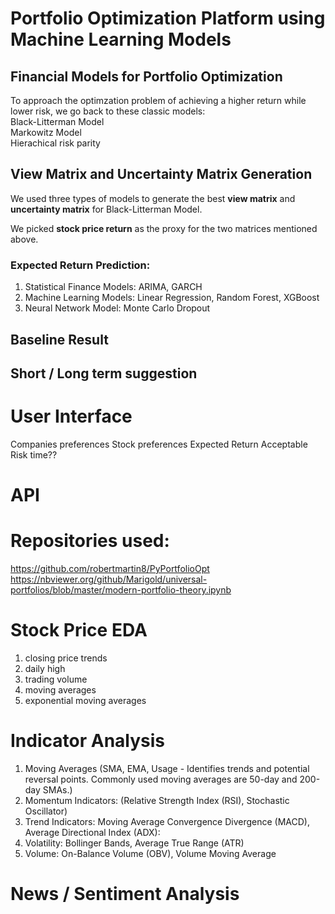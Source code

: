 # Portfolio Optimization Platform using Machine Learning Models

## Financial Models for Portfolio Optimization
To approach the optimzation problem of achieving a higher return while lower risk, we go back to these classic models:<br>
Black-Litterman Model <br>
Markowitz Model<br>
Hierachical risk parity

## View Matrix and Uncertainty Matrix Generation
We used three types of models to generate the best **view matrix** and **uncertainty matrix** for Black-Litterman Model.

We picked **stock price return** as the proxy for the two matrices mentioned above.

### Expected Return Prediction:
1. Statistical Finance Models: ARIMA, GARCH
2. Machine Learning Models: Linear Regression, Random Forest, XGBoost
3. Neural Network Model: Monte Carlo Dropout


## Baseline Result

## Short / Long term suggestion


# User Interface
Companies preferences
Stock preferences
Expected Return
Acceptable Risk
time??


# API
# Repositories used:
https://github.com/robertmartin8/PyPortfolioOpt
https://nbviewer.org/github/Marigold/universal-portfolios/blob/master/modern-portfolio-theory.ipynb




   
# Stock Price EDA
1. closing price trends
2. daily high
3. trading volume
4. moving averages
5. exponential moving averages

# Indicator Analysis
1. Moving Averages (SMA, EMA, Usage - Identifies trends and potential reversal points. Commonly used moving averages are 50-day and 200-day SMAs.)
2. Momentum Indicators: (Relative Strength Index (RSI), Stochastic Oscillator)
3. Trend Indicators: Moving Average Convergence Divergence (MACD), Average Directional Index (ADX):
4. Volatility: Bollinger Bands, Average True Range (ATR)
5. Volume: On-Balance Volume (OBV), Volume Moving Average



# News / Sentiment Analysis
